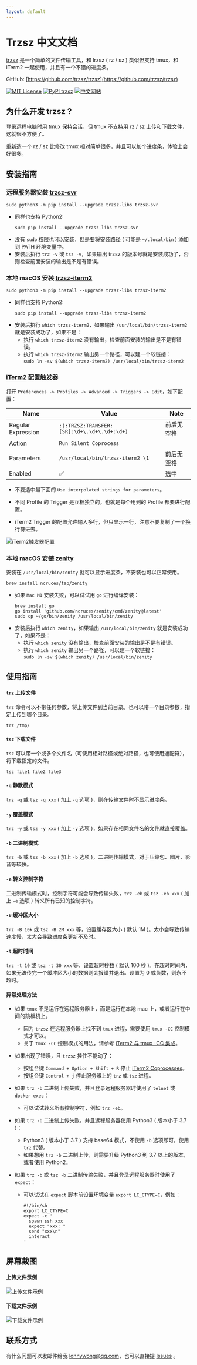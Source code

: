 ```yaml
---
layout: default
---
```


# Trzsz 中文文档

[trzsz](https://trzsz.github.io) 是一个简单的文件传输工具，和 lrzsz ( rz / sz ) 类似但支持 tmux，和 iTerm2 一起使用，并且有一个不错的进度条。

GitHub: [https://github.com/trzsz/trzsz](https://github.com/trzsz/trzsz)

[![MIT License](https://img.shields.io/badge/license-MIT-green.svg?style=flat)](https://choosealicense.com/licenses/mit/)
[![PyPI trzsz](https://img.shields.io/pypi/v/trzsz?style=flat)](https://pypi.python.org/pypi/trzsz/)
[![中文网站](https://img.shields.io/badge/%E4%B8%AD%E6%96%87-%E7%BD%91%E7%AB%99-blue?style=flat)](https://trzsz.github.io/cn/)


## 为什么开发 trzsz ?

登录远程电脑时用 tmux 保持会话，但 tmux 不支持用 rz / sz 上传和下载文件，这就很不方便了。

重新造一个 rz / sz 比修改 tmux 相对简单很多，并且可以加个进度条，体验上会好很多。


## 安装指南

### 远程服务器安装 [trzsz-svr](https://pypi.org/project/trzsz-svr)
```
sudo python3 -m pip install --upgrade trzsz-libs trzsz-svr
```
* 同样也支持 Python2:
  ```
  sudo pip install --upgrade trzsz-libs trzsz-svr
  ```
* 没有 `sudo` 权限也可以安装，但是要将安装路径 ( 可能是 `~/.local/bin` ) 添加到 PATH 环境变量中。
* 安装后执行 `trz -v` 或 `tsz -v`，如果输出 trzsz 的版本号就是安装成功了，否则检查前面安装的输出是不是有错误。


### 本地 macOS 安装 [trzsz-iterm2](https://pypi.org/project/trzsz-iterm2)
```
sudo python3 -m pip install --upgrade trzsz-libs trzsz-iterm2
```
* 同样也支持 Python2:
  ```
  sudo pip install --upgrade trzsz-libs trzsz-iterm2
  ```
* 安装后执行 `which trzsz-iterm2`，如果输出 `/usr/local/bin/trzsz-iterm2` 就是安装成功了，如果不是：
  * 执行 `which trzsz-iterm2` 没有输出，检查前面安装的输出是不是有错误。
  * 执行 `which trzsz-iterm2` 输出另一个路径，可以建一个软链接：\
    `sudo ln -sv $(which trzsz-iterm2) /usr/local/bin/trzsz-iterm2`


### [iTerm2](https://iterm2.com/index.html) 配置触发器
打开 `Preferences -> Profiles -> Advanced -> Triggers -> Edit`，如下配置：

| Name | Value | Note |
| ---- | ----- | ---- |
| Regular Expression | `:(:TRZSZ:TRANSFER:[SR]:\d+\.\d+\.\d+:\d+)` | <!-- avoid triple click copy a newline --> 前后无空格 |
| Action | `Run Silent Coprocess` | |
| Parameters | `/usr/local/bin/trzsz-iterm2 \1` | <!-- avoid triple click copy a newline --> 前后无空格 |
| Enabled | ✅ | 选中 |

* 不要选中最下面的 `Use interpolated strings for parameters`。

* 不同 Profile 的 Trigger 是互相独立的，也就是每个用到的 Profile 都要进行配置。

* iTerm2 Trigger 的配置允许输入多行，但只显示一行，注意不要复制了一个换行符进去。

![iTerm2触发器配置](https://trzsz.github.io/images/config.jpg)


### 本地 macOS 安装 [zenity](https://github.com/ncruces/zenity)

安装在 `/usr/local/bin/zenity` 就可以显示进度条，不安装也可以正常使用。

```
brew install ncruces/tap/zenity
```
* 如果 `Mac M1` 安装失败，可以试试用 `go` 进行编译安装：
  ```
  brew install go
  go install 'github.com/ncruces/zenity/cmd/zenity@latest'
  sudo cp ~/go/bin/zenity /usr/local/bin/zenity
  ```
* 安装后执行 `which zenity`，如果输出 `/usr/local/bin/zenity` 就是安装成功了，如果不是：
  * 执行 `which zenity` 没有输出，检查前面安装的输出是不是有错误。
  * 执行 `which zenity` 输出另一个路径，可以建一个软链接：\
    `sudo ln -sv $(which zenity) /usr/local/bin/zenity`


## 使用指南

#### `trz` 上传文件

`trz` 命令可以不带任何参数，将上传文件到当前目录。也可以带一个目录参数，指定上传到哪个目录。
```
trz /tmp/
```


#### `tsz` 下载文件

`tsz` 可以带一个或多个文件名（可使用相对路径或绝对路径，也可使用通配符），将下载指定的文件。
```
tsz file1 file2 file3
```


#### `-q` 静默模式

`trz -q` 或 `tsz -q xxx` ( 加上 `-q` 选项 )，则在传输文件时不显示进度条。


#### `-y` 覆盖模式

`trz -y` 或 `tsz -y xxx` ( 加上 `-y` 选项 )，如果存在相同文件名的文件就直接覆盖。


#### `-b` 二进制模式
`trz -b` 或 `tsz -b xxx` ( 加上 `-b` 选项 )，二进制传输模式，对于压缩包、图片、影音等较快。


#### `-e` 转义控制字符
二进制传输模式时，控制字符可能会导致传输失败，`trz -eb` 或 `tsz -eb xxx` ( 加上 `-e` 选项 ) 转义所有已知的控制字符。


#### `-B` 缓冲区大小
`trz -B 10k` 或 `tsz -B 2M xxx` 等，设置缓存区大小 ( 默认 1M )。太小会导致传输速度慢，太大会导致进度条更新不及时。


#### `-t` 超时时间
`trz -t 10` 或 `tsz -t 30 xxx` 等，设置超时秒数 ( 默认 100 秒 )。在超时时间内，如果无法传完一个缓冲区大小的数据则会报错并退出。设置为 0 或负数，则永不超时。


#### 异常处理方法
* 如果 `tmux` 不是运行在远程服务器上，而是运行在本地 mac 上，或者运行在中间的跳板机上。
  * 因为 `trzsz` 在远程服务器上找不到 `tmux` 进程，需要使用 `tmux -CC` 控制模式才可以。
  * 关于 `tmux -CC` 控制模式的用法，请参考 [iTerm2 与 tmux -CC 集成](https://trzsz.github.io/cn/tmuxcc)。

* 如果出现了错误，且 `trzsz` 挂住不能动了：
  * 按组合键 `Command + Option + Shift + R` 停止 [iTerm2 Coprocesses](https://iterm2.com/documentation-coprocesses.html)。
  * 按组合键 `Control + j` 停止服务器上的 `trz` 或 `tsz` 进程。

* 如果 `trz -b` 二进制上传失败，并且登录远程服务器时使用了 `telnet` 或 `docker exec`：
  * 可以试试转义所有控制字符，例如 `trz -eb`。

* 如果 `trz -b` 二进制上传失败，并且远程服务器使用 Python3 ( 版本小于 3.7 )：
  * Python3 ( 版本小于 3.7 ) 支持 base64 模式，不使用 `-b` 选项即可，使用 `trz` 代替。
  * 如果想用 `trz -b` 二进制上传，则需要升级 Python3 到 3.7 以上的版本，或者使用 Python2。

* 如果 `trz -b` 或 `tsz -b` 二进制传输失败，并且登录远程服务器时使用了 `expect`：
  * 可以试试在 `expect` 脚本前设置环境变量 `export LC_CTYPE=C`，例如：
    ```
    #!/bin/sh
    export LC_CTYPE=C
    expect -c '
      spawn ssh xxx
      expect "xxx: "
      send "xxx\n"
      interact
    '
    ```


## 屏幕截图

#### 上传文件示例

![上传文件示例](https://trzsz.github.io/images/upload.gif)


#### 下载文件示例

![下载文件示例](https://trzsz.github.io/images/download.gif)


## 联系方式

有什么问题可以发邮件给我 <lonnywong@qq.com>，也可以直接提 [Issues](https://github.com/trzsz/trzsz/issues) 。
